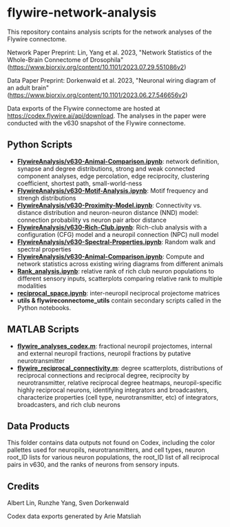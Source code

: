 # flywire-network-analysis
This repository contains analysis scripts for the network analyses of the Flywire connectome. 

Network Paper Preprint: Lin, Yang et al. 2023, "Network Statistics of the Whole-Brain Connectome of Drosophila" (https://www.biorxiv.org/content/10.1101/2023.07.29.551086v2)

Data Paper Preprint: Dorkenwald et al. 2023, "Neuronal wiring diagram of an adult brain" (https://www.biorxiv.org/content/10.1101/2023.06.27.546656v2)

Data exports of the Flywire connectome are hosted at https://codex.flywire.ai/api/download. The analyses in the paper were conducted with the v630 snapshot of the Flywire connectome.

## Python Scripts

 - **[FlywireAnalysis/v630-Animal-Comparison.ipynb](python_scripts/FlywireAnalysis/v630-Animal-Comparison.ipynb)**: network definition, synapse and degree distributions, strong and weak connected component analyses, edge percolation, edge reciprocity, clustering coefficient, shortest path, small-world-ness
 - **[FlywireAnalysis/v630-Motif-Analysis.ipynb](python_scripts/FlywireAnalysis/v630-Motif-Analysis.ipynb)**: Motif frequency and strengh distributions
 - **[FlywireAnalysis/v630-Proximity-Model.ipynb](python_scripts/FlywireAnalysis/v630-Proximity-Model.ipynb)**: Connectivity vs. distance distribution and neuron-neuron distance (NND) model: connection probability vs neuron pair arbor distance
 - **[FlywireAnalysis/v630-Rich-Club.ipynb](python_scripts/FlywireAnalysis/v630-Rich-Club.ipynb)**: Rich-club analysis with a configuration (CFG) model and a neuropil connection (NPC) null model
 - **[FlywireAnalysis/v630-Spectral-Properties.ipynb](python_scripts/FlywireAnalysis/v630-Spectral-Properties.ipynb)**: Random walk and spectral properties
 - **[FlywireAnalysis/v630-Animal-Comparison.ipynb](python_scripts/FlywireAnalysis/v630-Animal-Comparison.ipynb)**: Compute and network statistics across existing wiring diagrams from different animals
 - **[Rank_analysis.ipynb](python_scripts/Rank_analysis.ipynb)**: relative rank of rich club neuron populations to different sensory inputs, scatterplots comparing relative rank to multiple modalities
 - **[reciprocal_space.ipynb](python_scripts/reciprocal_space.ipynb)**: inter-neuropil neciprocal projectome matrices
 - **utils & flywireconnectome_utils** contain secondary scripts called in the Python notebooks.

## MATLAB Scripts
 - **[flywire_analyses_codex.m](matlab_scripts/flywire_analyses_codex.m)**: fractional neuropil projectomes, internal and external neuropil fractions, neuropil fractions by putative neurotransmitter
 - **[flywire_reciprocal_connectivity.m](matlab_scripts/flywire_reciprocal_connectivity.m)**: degree scatterplots, distributions of reciprocal connections and reciprocal degree, reciprocity by neurotransmitter, relative reciprocal degree heatmaps, neuropil-specific highly reciprocal neurons, identifying integrators and broadcasters, characterize properties (cell type, neurotransmitter, etc) of integrators, broadcasters, and rich club neurons

## Data Products
This folder contains data outputs not found on Codex, including the color pallettes used for neuropils, neurotransmitters, and cell types, neuron root_ID lists for various neuron populations, the root_ID list of all reciprocal pairs in v630, and the ranks of neurons from sensory inputs.

## Credits
Albert Lin, Runzhe Yang, Sven Dorkenwald

Codex data exports generated by Arie Matsliah
